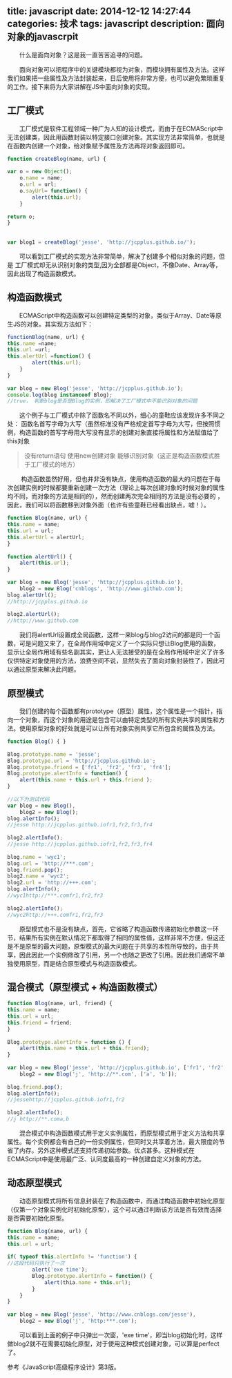 title: javascript
date: 2014-12-12 14:27:44
categories: 技术
tags: javascript
description: 面向对象的javascrpit
---

　　什么是面向对象？这是我一直苦苦追寻的问题。
 
　　面向对象可以把程序中的关键模块都视为对象，而模块拥有属性及方法。这样我们如果把一些属性及方法封装起来，日后使用将非常方便，也可以避免繁琐重复的工作。接下来将为大家讲解在JS中面向对象的实现。
 
<!-- more -->
## 工厂模式
 
　　工厂模式是软件工程领域一种广为人知的设计模式，而由于在ECMAScript中无法创建类，因此用函数封装以特定接口创建对象。其实现方法非常简单，也就是 在函数内创建一个对象，给对象赋予属性及方法再将对象返回即可。
```js
function createBlog(name, url) {
 
var o = new Object();
    o.name = name;
    o.url = url;
    o.sayUrl= function() {
        alert(this.url);
    }
 
return o;
}
 
 
var blog1 = createBlog('jesse', 'http://jcpplus.github.io/');
```
 
　　可以看到工厂模式的实现方法非常简单，解决了创建多个相似对象的问题，但是 工厂模式却无从识别对象的类型,因为全部都是Object，不像Date、Array等，因此出现了构造函数模式。
 
## 构造函数模式
 
　　ECMAScript中构造函数可以创建特定类型的对象，类似于Array、Date等原生JS的对象。其实现方法如下：
```js
functionBlog(name, url) {
this.name =name;
this.url =url;
this.alertUrl =function() {
        alert(this.url);
    }
}
 
var blog = new Blog('jesse', 'http://jcpplus.github.io');
console.log(blog instanceof Blog); 
//true， 判断blog是否是Blog的实例，即解决了工厂模式中不能识别对象的问题
```
 
 
　　这个例子与工厂模式中除了函数名不同以外，细心的童鞋应该发现许多不同之处：
函数名首写字母为大写（虽然标准没有严格规定首写字母为大写，但按照惯例，构造函数的首写字母用大写没有显示的创建对象直接将属性和方法赋值给了this对象
>没有return语句
>使用new创建对象
>能够识别对象（这正是构造函数模式胜于工厂模式的地方）
 
　　 构造函数虽然好用，但也并非没有缺点，使用构造函数的最大的问题在于每次创建实例的时候都要重新创建一次方法（理论上每次创建对象的时候对象的属性均不同，而对象的方法是相同的），然而创建两次完全相同的方法是没有必要的 ，因此，我们可以将函数移到对象外面（也许有些童鞋已经看出缺点，嘘！）。
```js
function Blog(name, url) { 
this.name = name;
this.url = url;
this.alertUrl = alertUrl;
}
 
function alertUrl() {
    alert(this.url);
}
 
var blog = new Blog('jesse', 'http://jcpplus.github.io'),
    blog2 = new Blog('cnblogs', 'http://www.github.com');
blog.alertUrl(); 
//http://jcpplus.github.io
 
blog2.alertUrl(); 
//http://www.github.com
```
 
　　我们将alertUrl设置成全局函数，这样一来blog与blog2访问的都是同一个函数，可是问题又来了，在全局作用域中定义了一个实际只想让Blog使用的函数，显示让全局作用域有些名副其实，更让人无法接受的是在全局作用域中定义了许多仅供特定对象使用的方法，浪费空间不说，显然失去了面向对象封装性了，因此可以通过原型来解决此问题。
 
## 原型模式
 
　　我们创建的每个函数都有prototype（原型）属性，这个属性是一个指针，指向一个对象，而这个对象的用途是包含可以由特定类型的所有实例共享的属性和方法。使用原型对象的好处就是可以让所有对象实例共享它所包含的属性及方法。
```js
function Blog() { }
 
Blog.prototype.name = 'jesse';
Blog.prototype.url = 'http://jcpplus.github.io';
Blog.prototype.friend = ['fr1', 'fr2', 'fr3', 'fr4'];
Blog.prototype.alertInfo = function() {
    alert(this.name + this.url + this.friend );
}
 
//以下为测试代码
var blog = new Blog(),
    blog2 = new Blog();
blog.alertInfo(); 
//jesse http://jcpplus.github.iofr1,fr2,fr3,fr4
 
blog2.alertInfo(); 
//jesse http://jcpplus.github.iofr1,fr2,fr3,fr4
 
blog.name = 'wyc1';
blog.url = 'http://***.com';
blog.friend.pop();
blog2.name = 'wyc2';
blog2.url = 'http://+++.com';
blog.alertInfo(); 
//wyc1http://***.comfr1,fr2,fr3
 
blog2.alertInfo(); 
//wyc2http://+++.comfr1,fr2,fr3
```
 
　　原型模式也不是没有缺点，首先，它省略了构造函数传递初始化参数这一环节，结果所有实例在默认情况下都取得了相同的属性值，这样非常不方便，但这还是不是原型的最大问题，原型模式的最大问题在于共享的本性所导致的，由于共享，因此因此一个实例修改了引用，另一个也随之更改了引用。因此我们通常不单独使用原型，而是结合原型模式与构造函数模式。
 
## 混合模式（原型模式  + 构造函数模式）
 
```js
function Blog(name, url, friend) {
this.name = name;
this.url = url;
this.friend = friend;
}
 
Blog.prototype.alertInfo = function () {
    alert(this.name + this.url + this.friend);
}
 
var blog = new Blog('jesse', 'http://jcpplus.github.io', ['fr1', 'fr2', 'fr3']),
    blog2 = new Blog('j', 'http://**.com', ['a', 'b']);
 
blog.friend.pop();
blog.alertInfo(); 
//jessehttp://jcpplus.github.iofr1,fr2
 
blog2.alertInfo(); 
//j http://**.coma,b
```
 
　　混合模式中构造函数模式用于定义实例属性，而原型模式用于定义方法和共享属性。每个实例都会有自己的一份实例属性，但同时又共享着方法，最大限度的节省了内存。另外这种模式还支持传递初始参数。优点甚多。这种模式在ECMAScript中是使用最广泛、认同度最高的一种创建自定义对象的方法。
 
## 动态原型模式
 
　　动态原型模式将所有信息封装在了构造函数中，而通过构造函数中初始化原型（仅第一个对象实例化时初始化原型），这个可以通过判断该方法是否有效而选择是否需要初始化原型。
 
```js
function Blog(name, url) {
this.name = name;
this.url = url;
 
if( typeof this.alertInfo != 'function') {
//这段代码只执行了一次
        alert('exe time');
        Blog.prototype.alertInfo = function() {
            alert(thia.name + this.url);
        }
    }
}
 
var blog = new Blog('jesse', 'http://www.cnblogs.com/jesse'),
    blog2 = new Blog('j', 'http:***.com');
```
 
　　可以看到上面的例子中只弹出一次窗，'exe time'，即当blog初始化时，这样做blog2就不在需要初始化原型，对于使用这种模式创建对象，可以算是perfect了。
 
 

参考《JavaScript高级程序设计》第3版。
